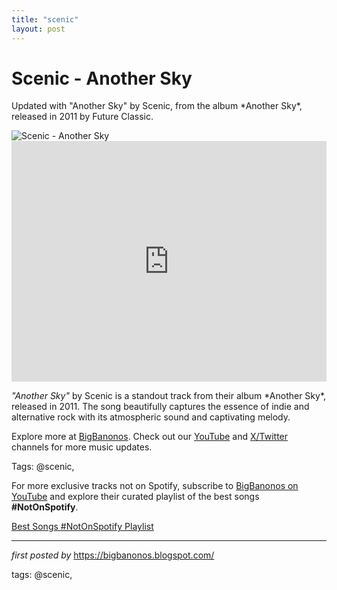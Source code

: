 ```yaml
---
title: "scenic"
layout: post
---
```

<!-- Title of the Post -->
<h1 >Scenic - Another Sky</h1> <!-- Introductory Text -->
<p >Updated with "Another Sky" by Scenic, from the album *Another Sky*, released in 2011 by Future Classic.</p> <!-- Featured Image -->
<div > <img src="https://f4.bcbits.com/img/0002339621_25.jpg" alt="Scenic - Another Sky" />
</div> <!-- YouTube Video Embed -->
<div > <iframe width="100%" height="385" src="https://www.youtube.com/embed/uO6y5n5dE48" title="Scenic - Another Sky" frameborder="0" allow="accelerometer; autoplay; clipboard-write; encrypted-media; gyroscope; picture-in-picture; web-share" referrerpolicy="strict-origin-when-cross-origin" allowfullscreen></iframe>
</div> <!-- Song Information -->
<div > <p><em>"Another Sky"</em> by Scenic is a standout track from their album *Another Sky*, released in 2011. The song beautifully captures the essence of indie and alternative rock with its atmospheric sound and captivating melody.</p>
</div> <!-- Footer Links -->
<div > <p>Explore more at <a href="https://bigbanonos.blogspot.com/" target="_blank">BigBanonos</a>. Check out our <a href="https://www.youtube.com/@BigBanonos" target="_blank">YouTube</a> and <a href="https://x.com/bigbanonos" target="_blank">X/Twitter</a> channels for more music updates.</p>
</div> <!-- Tags -->
<p >Tags: @scenic,</p>


<!--Subscribe and Playlist Links-->
<div>
    <p>For more exclusive tracks not on Spotify, subscribe to <a href="https://www.youtube.com/@BigBanonos" target="_blank">BigBanonos on YouTube</a> and explore their curated playlist of the best songs <strong>#NotOnSpotify</strong>.</p>
    <p><a href="https://www.youtube.com/playlist?list=PLtuNtuTatqI0kFahUCbtbfenC_ET5O_tr" target="_blank">Best Songs #NotOnSpotify Playlist<br /></a></p></div>

<hr />

<p><em>first posted by</em> <a href="https://bigbanonos.blogspot.com/" rel="noopener" target="_new">https://bigbanonos.blogspot.com/</a></p>

<p>tags: @scenic,</p>
